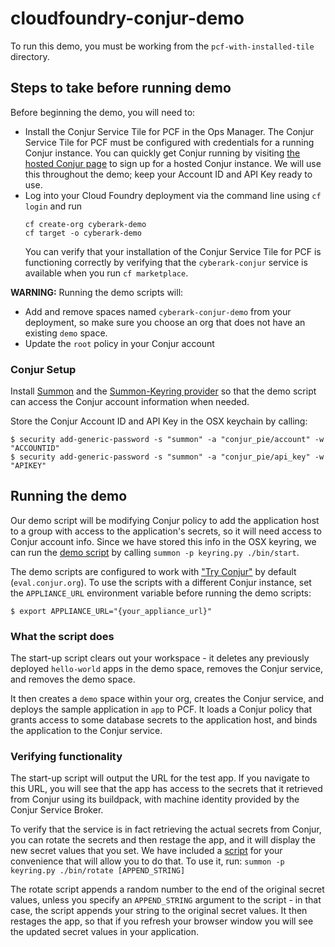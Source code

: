 # cloudfoundry-conjur-demo

To run this demo, you must be working from the `pcf-with-installed-tile` directory.

## Steps to take before running demo
Before beginning the demo, you will need to:
- Install the Conjur Service Tile for PCF in the Ops Manager. The Conjur Service Tile for PCF must be configured with credentials for a running Conjur instance. You can quickly get Conjur running by visiting [the hosted Conjur page](https://www.conjur.org/get-started/try-conjur.html) to sign up for a hosted Conjur instance. We will use this throughout the demo; keep your Account ID and API Key ready to use.
- Log into your Cloud Foundry deployment via the command line using `cf login` and run
  ```
  cf create-org cyberark-demo
  cf target -o cyberark-demo
  ```
  You can verify that your installation of the Conjur Service Tile for PCF is functioning correctly by verifying that the `cyberark-conjur` service is available when you run `cf marketplace`.

**WARNING:** Running the demo scripts will:
- Add and remove spaces named `cyberark-conjur-demo` from your deployment, so make sure you choose an org that does not have an existing `demo` space.
- Update the `root` policy in your Conjur account

### Conjur Setup
Install [Summon](https://github.com/cyberark/summon) and the [Summon-Keyring provider](https://github.com/conjurinc/summon-keyring) so that the demo script can access the Conjur account information when needed.

Store the Conjur Account ID and API Key in the OSX keychain by calling:
```
$ security add-generic-password -s "summon" -a "conjur_pie/account" -w "ACCOUNTID"
$ security add-generic-password -s "summon" -a "conjur_pie/api_key" -w "APIKEY"
```

## Running the demo
Our demo script will be modifying Conjur policy to add the application host to a group with access to the application's secrets, so it will need access to Conjur account info. Since we have stored this info in the OSX keyring, we can run the [demo script](bin/start) by calling `summon -p keyring.py ./bin/start`.

The demo scripts are configured to work with ["Try Conjur"](https://www.conjur.org/get-started/try-conjur.html)
by default (`eval.conjur.org`). To use the scripts with a different Conjur instance, set the `APPLIANCE_URL`
environment variable before running the demo scripts:
```
$ export APPLIANCE_URL="{your_appliance_url}"
```

### What the script does
The start-up script clears out your workspace - it deletes any previously deployed `hello-world` apps in the demo space, removes the Conjur service, and removes the demo space.

It then creates a `demo` space within your org, creates the Conjur service, and deploys the sample application in `app` to PCF. It loads a Conjur policy that grants access to some database secrets to the application host, and binds the application to the Conjur service.

### Verifying functionality
The start-up script will output the URL for the test app. If you navigate to this URL, you will see that the app has access to the secrets that it retrieved from Conjur using its buildpack, with machine identity provided by the Conjur Service Broker.

To verify that the service is in fact retrieving the actual secrets from Conjur, you can rotate the secrets and then restage the app, and it will display the new secret values that you set. We have included a [script](bin/rotate) for your convenience that will allow you to do that. To use it, run:
`summon -p keyring.py ./bin/rotate [APPEND_STRING]`

The rotate script appends a random number to the end of the original secret values, unless you specify an `APPEND_STRING` argument to the script - in that case, the script appends your string to the original secret values. It then restages the app, so that if you refresh your browser window you will see the updated secret values in your application.
